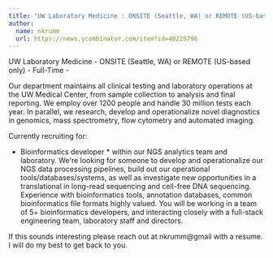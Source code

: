 ```yaml
---
title: "UW Laboratory Medicine : ONSITE (Seattle, WA) or REMOTE (US-based only)"
author:
  name: nkrumm
  url: https://news.ycombinator.com/item?id=40225796
---
```

UW Laboratory Medicine - ONSITE (Seattle, WA) or REMOTE (US-based only) - Full-Time -

Our department maintains all clinical testing and laboratory operations at the UW Medical Center, from sample collection to analysis and final reporting. We employ over 1200 people and handle 30 million tests each year. In parallel, we research, develop and operationalize novel diagnostics in genomics, mass spectrometry, flow cytometry and automated imaging.

Currently recruiting for:

* Bioinformatics developer * within our NGS analytics team and laboratory. We&#x27;re looking for someone to develop and operationalize our NGS data processing pipelines, build out our operational tools&#x2F;databases&#x2F;systems, as well as investigate new opportunities in a translational in long-read sequencing and cell-free DNA sequencing. Experience with bioinformatics tools, annotation databases, common bioinformatics file formats highly valued. You will be working in a team of 5+ bioinformatics developers, and interacting closely with a full-stack engineering team, laboratory staff and directors.

If this sounds interesting please reach out at nkrumm@gmail with a resume. I will do my best to get back to you.
